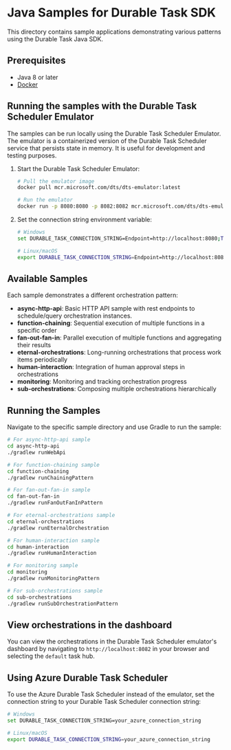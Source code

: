 # Java Samples for Durable Task SDK

This directory contains sample applications demonstrating various patterns using the Durable Task Java SDK.

## Prerequisites

- Java 8 or later
- [Docker](https://www.docker.com/get-started)

## Running the samples with the Durable Task Scheduler Emulator

The samples can be run locally using the Durable Task Scheduler Emulator. The emulator is a containerized version of the Durable Task Scheduler service that persists state in memory. It is useful for development and testing purposes.

1. Start the Durable Task Scheduler Emulator:

   ```bash
   # Pull the emulator image
   docker pull mcr.microsoft.com/dts/dts-emulator:latest

   # Run the emulator
   docker run -p 8080:8080 -p 8082:8082 mcr.microsoft.com/dts/dts-emulator:latest
   ```

2. Set the connection string environment variable:
   ```bash
   # Windows
   set DURABLE_TASK_CONNECTION_STRING=Endpoint=http://localhost:8080;TaskHub=default;Authentication=None

   # Linux/macOS
   export DURABLE_TASK_CONNECTION_STRING=Endpoint=http://localhost:8080;TaskHub=default;Authentication=None
   ```

## Available Samples

Each sample demonstrates a different orchestration pattern:

- **async-http-api**: Basic HTTP API sample with rest endpoints to schedule/query orchestration instances.
- **function-chaining**: Sequential execution of multiple functions in a specific order
- **fan-out-fan-in**: Parallel execution of multiple functions and aggregating their results
- **eternal-orchestrations**: Long-running orchestrations that process work items periodically
- **human-interaction**: Integration of human approval steps in orchestrations
- **monitoring**: Monitoring and tracking orchestration progress
- **sub-orchestrations**: Composing multiple orchestrations hierarchically

## Running the Samples

Navigate to the specific sample directory and use Gradle to run the sample:

```bash
# For async-http-api sample
cd async-http-api
./gradlew runWebApi

# For function-chaining sample
cd function-chaining
./gradlew runChainingPattern

# For fan-out-fan-in sample
cd fan-out-fan-in
./gradlew runFanOutFanInPattern

# For eternal-orchestrations sample
cd eternal-orchestrations
./gradlew runEternalOrchestration

# For human-interaction sample
cd human-interaction
./gradlew runHumanInteraction

# For monitoring sample
cd monitoring
./gradlew runMonitoringPattern

# For sub-orchestrations sample
cd sub-orchestrations
./gradlew runSubOrchestrationPattern
```

## View orchestrations in the dashboard

You can view the orchestrations in the Durable Task Scheduler emulator's dashboard by navigating to `http://localhost:8082` in your browser and selecting the `default` task hub.

## Using Azure Durable Task Scheduler

To use the Azure Durable Task Scheduler instead of the emulator, set the connection string to your Durable Task Scheduler connection string:

```bash
# Windows
set DURABLE_TASK_CONNECTION_STRING=your_azure_connection_string

# Linux/macOS
export DURABLE_TASK_CONNECTION_STRING=your_azure_connection_string
```
